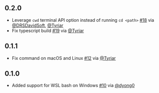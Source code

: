 ## 0.2.0

- Leverage `cwd` terminal API option instead of running `cd <path>` [#18](https://github.com/Tyriar/vscode-terminal-here/pull/18) via [@DRSDavidSoft](https://github.com/DRSDavidSoft), [@Tyriar](https://github.com/DRSDavidSoft)
- Fix typescript build [#19](https://github.com/Tyriar/vscode-terminal-here/pull/19) via [@Tyriar](https://github.com/DRSDavidSoft)

## 0.1.1

- Fix command on macOS and Linux [#12](https://github.com/Tyriar/vscode-terminal-here/pull/12) via [@Tyriar](https://github.com/Tyriar)

## 0.1.0

- Added support for WSL bash on Windows [#10](https://github.com/Tyriar/vscode-terminal-here/pull/10) via [@dyong0](https://github.com/dyong0)
